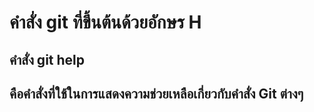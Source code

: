 # คำสั่ง git ที่ขึ้นต้นด้วยอักษร H
## คำสั่ง git help 
## คือคำสั่งที่ใช้ในการแสดงความช่วยเหลือเกี่ยวกับคำสั่ง Git ต่างๆ
